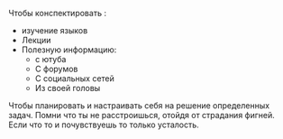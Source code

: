 Чтобы конспектировать :
- изучение языков
- Лекции
- Полезную информацию:
    - с ютуба
    - С форумов
    - С социальных сетей
    - Из своей головы

Чтобы планировать и настраивать себя на решение определенных задач.
Помни что ты не расстроишься, отойдя от страдания фигней. Если что то и почувствуешь то только усталость.